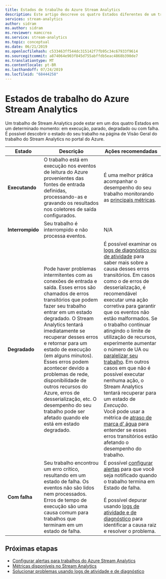 ```yaml
---
title: Estados de trabalho do Azure Stream Analytics
description: Este artigo descreve os quatro Estados diferentes de um trabalho de Stream Analytics; em execução, parado, degradado e com falha.
services: stream-analytics
author: sidram
ms.author: sidram
ms.reviewer: mamccrea
ms.service: stream-analytics
ms.topic: conceptual
ms.date: 06/21/2019
ms.openlocfilehash: c533463ff544dc315142f7fb95c34c67933f9614
ms.sourcegitcommit: a874064e903f845d755abffdb5eac4868b390de7
ms.translationtype: MT
ms.contentlocale: pt-BR
ms.lasthandoff: 07/24/2019
ms.locfileid: "68444258"
---
```

# <a name="azure-stream-analytics-job-states"></a>Estados de trabalho do Azure Stream Analytics

Um trabalho de Stream Analytics pode estar em um dos quatro Estados em um determinado momento: em execução, parado, degradado ou com falha. É possível descobrir o estado do seu trabalho na página de Visão Geral do trabalho do Stream Analytics no portal do Azure. 

| Estado | Descrição | Ações recomendadas |
| --- | --- | --- |
| **Executando** | O trabalho está em execução nos eventos de leitura do Azure provenientes das fontes de entrada definidas, processando-as e gravando os resultados nos coletores de saída configurados. | É uma melhor prática acompanhar o desempenho do seu trabalho monitorando as [principais métricas](https://docs.microsoft.com/azure/stream-analytics/stream-analytics-set-up-alerts#scenarios-to-monitor). |
| **Interrompido** | Seu trabalho é interrompido e não processa eventos. | N/A | 
| **Degradado** | Pode haver problemas intermitentes com as conexões de entrada e saída. Esses erros são chamados de erros transitórios que podem fazer seu trabalho entrar em um estado degradado. O Stream Analytics tentará imediatamente se recuperar desses erros e retornar para um estado de execução (em alguns minutos). Esses erros podem acontecer devido a problemas de rede, disponibilidade de outros recursos do Azure, erros de desserialização, etc. O desempenho do seu trabalho pode ser afetado quando ele está em estado degradado.| É possível examinar os [logs de diagnóstico ou de atividade](https://docs.microsoft.com/azure/stream-analytics/stream-analytics-job-diagnostic-logs#debugging-using-activity-logs) para saber mais sobre a causa desses erros transitórios. Em casos como o de erros de desserialização, é recomendável executar uma ação corretiva para garantir que os eventos não estão malformados. Se o trabalho continuar atingindo o limite de utilização de recursos, experimente aumentar o número de UA ou [paralelizar seu trabalho](https://docs.microsoft.com/azure/stream-analytics/stream-analytics-parallelization). Em outros casos em que não é possível executar nenhuma ação, o Stream Analytics tentará recuperar para um estado de *Execução*. <br> Você pode usar a métrica de [atraso de marca d' água](https://docs.microsoft.com/azure/stream-analytics/stream-analytics-set-up-alerts#scenarios-to-monitor) para entender se esses erros transitórios estão afetando o desempenho do trabalho.|
| **Com falha** | Seu trabalho encontrou um erro crítico, resultando em um estado de falha. Os eventos não são lidos nem processados. Erros de tempo de execução são uma causa comum para trabalhos que terminam em um estado de falha. | É possível [configurar alertas](https://docs.microsoft.com/azure/stream-analytics/stream-analytics-set-up-alerts#set-up-alerts-in-the-azure-portal) para que você seja notificado quando o trabalho termina em Estado de falha. <br> <br>É possível depurar usando [logs de atividade e de diagnóstico](https://docs.microsoft.com/azure/stream-analytics/stream-analytics-job-diagnostic-logs#debugging-using-activity-logs) para identificar a causa raiz e resolver o problema.|

## <a name="next-steps"></a>Próximas etapas
* [Configurar alertas para trabalhos do Azure Stream Analytics](stream-analytics-set-up-alerts.md)
* [Métricas disponíveis no Stream Analytics](https://docs.microsoft.com/azure/stream-analytics/stream-analytics-monitoring#metrics-available-for-stream-analytics)
* [Solucionar problemas usando logs de atividade e de diagnóstico](https://docs.microsoft.com/azure/stream-analytics/stream-analytics-job-diagnostic-logs)
